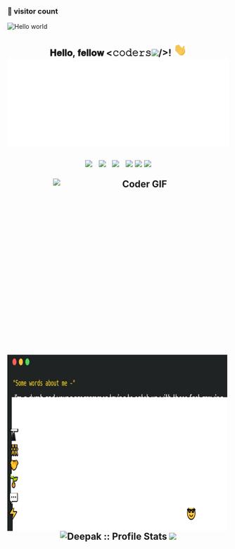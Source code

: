 <!-- <p align="left"> <img src="https://komarev.com/ghpvc/?username=deepsingh9868&label=Views&color=blue&style=plastic" alt="deepak singh" /> </p>

<!-- [![Gmail Badge](https://img.shields.io/badge/-Gmail-c14438?style=flat-square&logo=Gmail&logoColor=white&link=mailto:deepaksingh66013@gmail.com)](mailto:deepaksingh66013@gmail.com) -->

 ### 👀 visitor count

<img src="https://profile-counter.glitch.me/deepsingh9868/count.svg" alt="Hello world" />  

<h2 align="center">𝐇𝐞𝐥𝐥𝐨, 𝐟𝐞𝐥𝐥𝐨𝐰 <𝚌𝚘𝚍𝚎𝚛𝚜<img src="https://github.com/TheDudeThatCode/TheDudeThatCode/blob/master/Assets/Earth.gif" width="24px">/>! <img src="https://raw.githubusercontent.com/ABSphreak/ABSphreak/master/gifs/Hi.gif" width="30px">


<img src = "https://github.com/deepsingh9868/deepak_img/blob/main/svg.svg"/> 

  
<p align='center'>
  <a href="https://github.com/deepsingh9868"><img height="30" src="https://img.shields.io/badge/-github-black?logo=github&style=flat-square"></a>&nbsp;&nbsp;
  <a href="mailto:deepaksingh66013@gmail.com"><img height="30" src="https://img.shields.io/badge/-gmail-black?logo=gmail&style=flat-square"></a>&nbsp;&nbsp;
  <a href="https://www.hackerearth.com/@deepaksingh66013"><img height="30" src="https://img.shields.io/badge/-hackerearth-black?logo=hackerearth&style=flat-square"></a>&nbsp;&nbsp;
  <a href="https://leetcode.com/deepsingh9868/"><img height="30" src="https://img.shields.io/badge/-leetcode-black?logo=leetcode&style=flat-square"></a>
  <a href="https://www.codechef.com/users/deepak_070"><img height="30" src="https://img.shields.io/badge/-codechef-black?logo=codechef&style=flat-square"></a>
  <a href="https://discord.gg/YngxnGQz"><img height="30" src="https://img.shields.io/badge/-discord-black?logo=discord&style=flat-square"></a>
</p>


 
<img align="right" src="https://media.giphy.com/media/dZX3AduGrY3uJ7qCsx/giphy.gif" alt="Coder GIF" width="400" height="400">

<img align="left" width="500" height="400" src="https://github.com/deepsingh9868/deepak_img/blob/main/intro.png" />


<p>
<img src="https://github-readme-stats.vercel.app/api?username=deepsingh9868&show_icons=true&theme=synthwave" alt="Deepak :: Profile Stats" />
<img src="https://github-readme-streak-stats.herokuapp.com/?user=deepsingh9868&theme=radical" />
</p>




  
  
  







  
  
